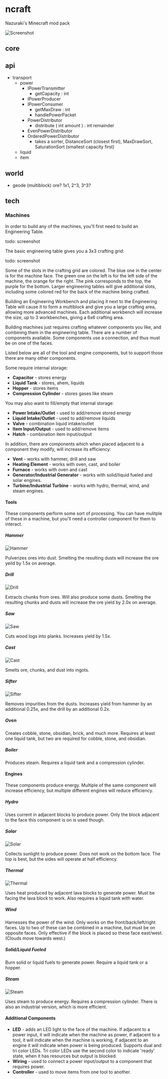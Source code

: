 # ncraft

Nazuraki's Minecraft mod pack

![Screenshot](https://raw.github.com/kurakin/ncraft/master/Screenshot.png)

## core


## api
- transport
  - power
    - IPowerTransmitter
      - getCapacity : int
    - IPowerProducer
    - IPowerConsumer
      - getMaxDraw : int
      - handlePowerPacket
    - PowerDistributor
      - distribute ( int amount ) : int remainder
    - EvenPowerDistributor
    - OrderedPowerDistributor
      - takes a sorter, DistanceSort (closest first), MaxDrawSort, SaturationSort (smallest capacity first)
  - liquid
  - item

## world
- geode (multiblock) ore? 1x1, 2^3, 3^3?

## tech

### Machines

In order to build any of the machines, you'll first need to build an Engineering Table.

todo: screenshot

The basic engineering table gives you a 3x3 crafting grid:

todo: screenshot

Some of the slots in the crafting grid are colored. The blue one in the center is for the machine face. The green one
on the left is for the left side of the machine, the orange for the right. The pink corresponds to the top, the purple
for the bottom. Larger engineering tables will give additional slots, including some colored red for the back of the
machine being crafted.

Building an Engineering Workbench and placing it next to the Engineering Table will cause it to form a multiblock
and give you a large crafting area, allowing more advanced machines. Each additional workbench will increase the size,
up to 3 workbenches, giving a 6x6 crafting area.

Building machines just requires crafting whatever components you like, and combining them in the engineering table.
There are a number of components available. Some components use a connection, and thus must be on one of the faces.

Listed below are all of the tool and engine components, but to support those there are many other components.

Some require internal storage:

- **Capacitor** - stores energy
- **Liquid Tank** - stores, ahem, liquids
- **Hopper** - stores items
- **Compression Cylinder** - stores gases like steam

You may also want to fill/empty that internal storage:

- **Power Intake/Outlet** - used to add/remove stored energy
- **Liquid Intake/Outlet** - used to add/remove liquids
- **Valve** - combination liquid intake/outlet
- **Item Input/Output** - used to add/remove items
- **Hatch** - combination item input/output

In addition, there are components which when placed adjacent to a component they modify, will increase its
efficiency:

- **Vent** - works with hammer, drill and saw
- **Heating Element** - works with oven, cast, and boiler
- **Furnace** - works with oven and cast
- **Generator/Industrial Generator** - works with solid/liquid fueled and solar engines.
- **Turbine/Industrial Turbine** - works with hydro, thermal, wind, and steam engines.

#### Tools

These components perform some sort of processing. You can have mulitple of these in a machine, but you'll need a
controller component for them to interact.

##### Hammer

![Hammer](https://raw.github.com/kurakin/ncraft/master/res/mods/ncraft/textures/items/machineTool.hammer.png)

Pulverizes ores into dust. Smelting the resulting dusts will increase the ore yeild by 1.5x on average.

##### Drill

![Drill](https://raw.github.com/kurakin/ncraft/master/res/mods/ncraft/textures/items/machineTool.drill.png)

Extracts chunks from ores. Will also produce some dusts. Smelting the resulting chunks and dusts will increase the ore
yield by 2.0x on average.

##### Saw

![Saw](https://raw.github.com/kurakin/ncraft/master/res/mods/ncraft/textures/items/machineTool.saw.png)

Cuts wood logs into planks. Increases yield by 1.5x.

##### Cast

![Cast](https://raw.github.com/kurakin/ncraft/master/res/mods/ncraft/textures/items/machineTool.cast.png)

Smelts ore, chunks, and dust into ingots.

##### Sifter

![Sifter](https://raw.github.com/kurakin/ncraft/master/res/mods/ncraft/textures/items/machineTool.sifter.png)

Removes impurities from the dusts. Increases yield from hammer by an additional 0.25x, and the drill by an additional
0.2x.

##### Oven

Creates cobble, stone, obsidian, brick, and much more. Requires at least one liquid tank, but two are required for
cobble, stone, and obsidian.

##### Boiler

Produces steam. Requires a liquid tank and a compression cylinder.

#### Engines

These components produce energy. Multiple of the same component will increase efficiency, but multiple different
engines will reduce efficiency.

##### Hydro

Uses current in adjacent blocks to produce power. Only the block adjacent to the face this component is on is used
though.

##### Solar

![Solar](https://raw.github.com/kurakin/ncraft/master/res/mods/ncraft/textures/items/machineTool.solar.png)

Collects sunlight to produce power. Does not work on the bottom face. The top is best, but the sides will operate at
half efficiency.

##### Thermal

![Thermal](https://raw.github.com/kurakin/ncraft/master/res/mods/ncraft/textures/items/machineTool.thermal.png)

Uses heat produced by adjacent lava blocks to generate power. Must be facing the lava block to work. Also requires a
liquid tank with water.

##### Wind

Harnesses the power of the wind. Only works on the front/back/left/right faces. Up to two of these can be combined in
a machine, but must be on opposite faces. Only effective if the block is placed so these face east/west. (Clouds move
towards west.)

##### Solid/Liquid Fueled

Burn solid or liquid fuels to generate power. Require a liquid tank or a hopper.

##### Steam

![Steam](https://raw.github.com/kurakin/ncraft/master/res/mods/ncraft/textures/items/machineTool.steam.png)

Uses steam to produce energy. Requires a compression cylinder. There is also an industrial version, which is more
efficient.

#### Additional Components

- **LED** - adds an LED light to the face of the machine. If adjacent to a power input, it will indicate when the
machine as power, if adjacent to a tool, it will indicate when the machine is working, if adjacent to an engine it
will indicate when power is being produced. Supports dual and tri color LEDs. Tri color LEDs use the second color
to indicate 'ready' state, when it has resources but output is blocked.
- **Wiring** - used to connect a power input/output to a component that requires power.
- **Controller** - used to move items from one tool to another.

